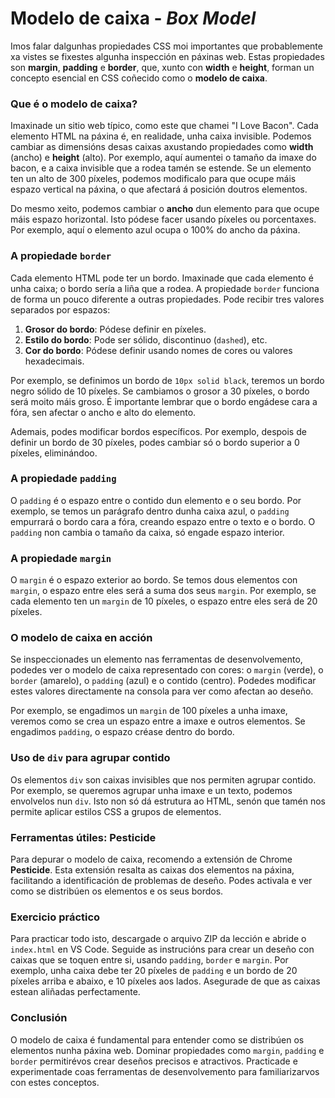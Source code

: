 # Modelo de caixa - *Box Model*

Imos falar dalgunhas propiedades CSS moi importantes que probablemente xa vistes se fixestes algunha inspección en páxinas web. Estas propiedades son **margin**, **padding** e **border**, que, xunto con **width** e **height**, forman un concepto esencial en CSS coñecido como o **modelo de caixa**.

### **Que é o modelo de caixa?**  
Imaxinade un sitio web típico, como este que chamei "I Love Bacon". Cada elemento HTML na páxina é, en realidade, unha caixa invisible. Podemos cambiar as dimensións desas caixas axustando propiedades como **width** (ancho) e **height** (alto). Por exemplo, aquí aumentei o tamaño da imaxe do bacon, e a caixa invisible que a rodea tamén se estende. Se un elemento ten un alto de 300 píxeles, podemos modificalo para que ocupe máis espazo vertical na páxina, o que afectará á posición doutros elementos.

Do mesmo xeito, podemos cambiar o **ancho** dun elemento para que ocupe máis espazo horizontal. Isto pódese facer usando píxeles ou porcentaxes. Por exemplo, aquí o elemento azul ocupa o 100% do ancho da páxina.

### **A propiedade `border`**  
Cada elemento HTML pode ter un bordo. Imaxinade que cada elemento é unha caixa; o bordo sería a liña que a rodea. A propiedade `border` funciona de forma un pouco diferente a outras propiedades. Pode recibir tres valores separados por espazos:  
1. **Grosor do bordo**: Pódese definir en píxeles.  
2. **Estilo do bordo**: Pode ser sólido, discontinuo (`dashed`), etc.  
3. **Cor do bordo**: Pódese definir usando nomes de cores ou valores hexadecimais.  

Por exemplo, se definimos un bordo de `10px solid black`, teremos un bordo negro sólido de 10 píxeles. Se cambiamos o grosor a 30 píxeles, o bordo será moito máis groso. É importante lembrar que o bordo engádese cara a fóra, sen afectar o ancho e alto do elemento.

Ademais, podes modificar bordos específicos. Por exemplo, despois de definir un bordo de 30 píxeles, podes cambiar só o bordo superior a 0 píxeles, eliminándoo.

### **A propiedade `padding`**  
O `padding` é o espazo entre o contido dun elemento e o seu bordo. Por exemplo, se temos un parágrafo dentro dunha caixa azul, o `padding` empurrará o bordo cara a fóra, creando espazo entre o texto e o bordo. O `padding` non cambia o tamaño da caixa, só engade espazo interior.

### **A propiedade `margin`**  
O `margin` é o espazo exterior ao bordo. Se temos dous elementos con `margin`, o espazo entre eles será a suma dos seus `margin`. Por exemplo, se cada elemento ten un `margin` de 10 píxeles, o espazo entre eles será de 20 píxeles.

### **O modelo de caixa en acción**  
Se inspeccionades un elemento nas ferramentas de desenvolvemento, podedes ver o modelo de caixa representado con cores: o `margin` (verde), o `border` (amarelo), o `padding` (azul) e o contido (centro). Podedes modificar estes valores directamente na consola para ver como afectan ao deseño.

Por exemplo, se engadimos un `margin` de 100 píxeles a unha imaxe, veremos como se crea un espazo entre a imaxe e outros elementos. Se engadimos `padding`, o espazo créase dentro do bordo.

### **Uso de `div` para agrupar contido**  
Os elementos `div` son caixas invisibles que nos permiten agrupar contido. Por exemplo, se queremos agrupar unha imaxe e un texto, podemos envolvelos nun `div`. Isto non só dá estrutura ao HTML, senón que tamén nos permite aplicar estilos CSS a grupos de elementos.

### **Ferramentas útiles: Pesticide**  
Para depurar o modelo de caixa, recomendo a extensión de Chrome **Pesticide**. Esta extensión resalta as caixas dos elementos na páxina, facilitando a identificación de problemas de deseño. Podes activala e ver como se distribúen os elementos e os seus bordos.

### **Exercicio práctico**  
Para practicar todo isto, descargade o arquivo ZIP da lección e abride o `index.html` en VS Code. Seguide as instrucións para crear un deseño con caixas que se toquen entre si, usando `padding`, `border` e `margin`. Por exemplo, unha caixa debe ter 20 píxeles de `padding` e un bordo de 20 píxeles arriba e abaixo, e 10 píxeles aos lados. Asegurade de que as caixas estean aliñadas perfectamente.

### **Conclusión**  
O modelo de caixa é fundamental para entender como se distribúen os elementos nunha páxina web. Dominar propiedades como `margin`, `padding` e `border` permitirévos crear deseños precisos e atractivos. Practicade e experimentade coas ferramentas de desenvolvemento para familiarizarvos con estes conceptos.